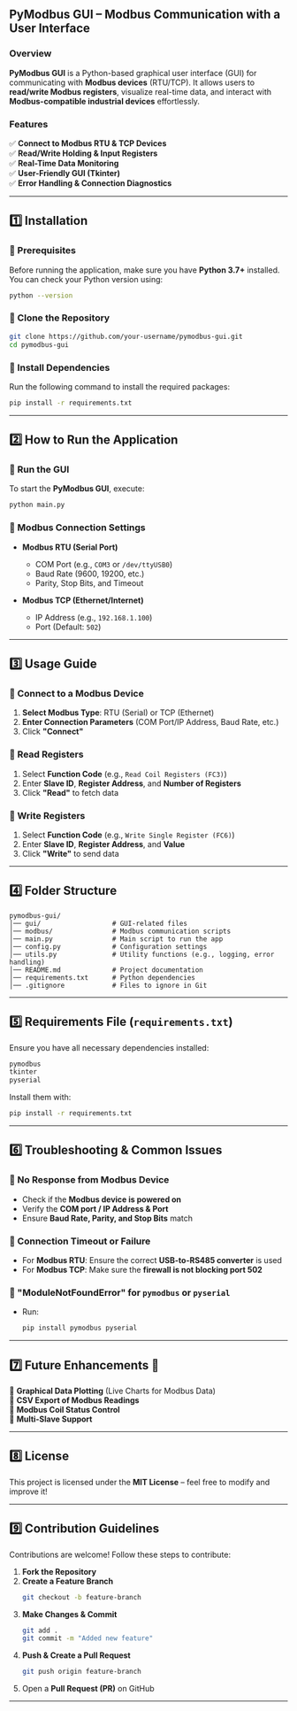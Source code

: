 ## **PyModbus GUI – Modbus Communication with a User Interface**  

### **Overview**  
**PyModbus GUI** is a Python-based graphical user interface (GUI) for communicating with **Modbus devices** (RTU/TCP). It allows users to **read/write Modbus registers**, visualize real-time data, and interact with **Modbus-compatible industrial devices** effortlessly.  

### **Features**  
✅ **Connect to Modbus RTU & TCP Devices**  
✅ **Read/Write Holding & Input Registers**  
✅ **Real-Time Data Monitoring**  
✅ **User-Friendly GUI (Tkinter)**  
✅ **Error Handling & Connection Diagnostics**  

---

## **1️⃣ Installation**  

### **🔹 Prerequisites**  
Before running the application, make sure you have **Python 3.7+** installed. You can check your Python version using:  
```bash
python --version
```

### **🔹 Clone the Repository**  
```bash
git clone https://github.com/your-username/pymodbus-gui.git
cd pymodbus-gui
```

### **🔹 Install Dependencies**  
Run the following command to install the required packages:  
```bash
pip install -r requirements.txt
```

---

## **2️⃣ How to Run the Application**  

### **🔹 Run the GUI**  
To start the **PyModbus GUI**, execute:  
```bash
python main.py
```

### **🔹 Modbus Connection Settings**  
- **Modbus RTU (Serial Port)**  
  - COM Port (e.g., `COM3` or `/dev/ttyUSB0`)  
  - Baud Rate (9600, 19200, etc.)  
  - Parity, Stop Bits, and Timeout  

- **Modbus TCP (Ethernet/Internet)**  
  - IP Address (e.g., `192.168.1.100`)  
  - Port (Default: `502`)  

---

## **3️⃣ Usage Guide**  

### **🔹 Connect to a Modbus Device**  
1. **Select Modbus Type**: RTU (Serial) or TCP (Ethernet)  
2. **Enter Connection Parameters** (COM Port/IP Address, Baud Rate, etc.)  
3. Click **"Connect"**  

### **🔹 Read Registers**  
1. Select **Function Code** (e.g., `Read Coil Registers (FC3)`)  
2. Enter **Slave ID**, **Register Address**, and **Number of Registers**  
3. Click **"Read"** to fetch data  

### **🔹 Write Registers**  
1. Select **Function Code** (e.g., `Write Single Register (FC6)`)  
2. Enter **Slave ID**, **Register Address**, and **Value**  
3. Click **"Write"** to send data  

---

## **4️⃣ Folder Structure**  
```
pymodbus-gui/
│── gui/                  # GUI-related files
│── modbus/               # Modbus communication scripts
│── main.py               # Main script to run the app
│── config.py             # Configuration settings
│── utils.py              # Utility functions (e.g., logging, error handling)
│── README.md             # Project documentation
│── requirements.txt      # Python dependencies
│── .gitignore            # Files to ignore in Git
```

---

## **5️⃣ Requirements File (`requirements.txt`)**  
Ensure you have all necessary dependencies installed:  
```txt
pymodbus
tkinter 
pyserial
```
Install them with:  
```bash
pip install -r requirements.txt
```

---

## **6️⃣ Troubleshooting & Common Issues**  

### **🔹 No Response from Modbus Device**  
- Check if the **Modbus device is powered on**  
- Verify the **COM port / IP Address & Port**  
- Ensure **Baud Rate, Parity, and Stop Bits** match  

### **🔹 Connection Timeout or Failure**  
- For **Modbus RTU**: Ensure the correct **USB-to-RS485 converter** is used  
- For **Modbus TCP**: Make sure the **firewall is not blocking port 502**  

### **🔹 "ModuleNotFoundError" for `pymodbus` or `pyserial`**  
- Run:  
  ```bash
  pip install pymodbus pyserial
  ```

---

## **7️⃣ Future Enhancements 🚀**  
📌 **Graphical Data Plotting** (Live Charts for Modbus Data)  
📌 **CSV Export of Modbus Readings**  
📌 **Modbus Coil Status Control**  
📌 **Multi-Slave Support**  

---

## **8️⃣ License**  
This project is licensed under the **MIT License** – feel free to modify and improve it!  

---

## **9️⃣ Contribution Guidelines**  
Contributions are welcome! Follow these steps to contribute:  
1. **Fork the Repository**  
2. **Create a Feature Branch**  
   ```bash
   git checkout -b feature-branch
   ```
3. **Make Changes & Commit**  
   ```bash
   git add .
   git commit -m "Added new feature"
   ```
4. **Push & Create a Pull Request**  
   ```bash
   git push origin feature-branch
   ```
5. Open a **Pull Request (PR)** on GitHub  


---
